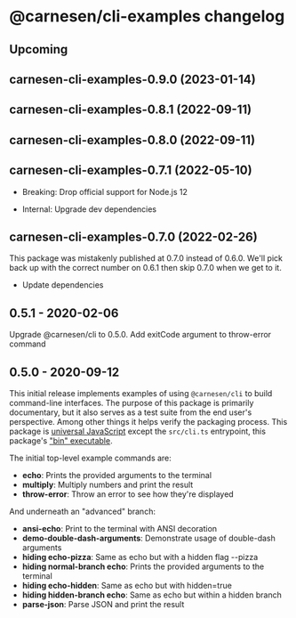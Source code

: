 # **@carnesen/cli-examples** changelog

## Upcoming

## carnesen-cli-examples-0.9.0 (2023-01-14)



## carnesen-cli-examples-0.8.1 (2022-09-11)



## carnesen-cli-examples-0.8.0 (2022-09-11)



## carnesen-cli-examples-0.7.1 (2022-05-10)

- Breaking: Drop official support for Node.js 12

- Internal: Upgrade dev dependencies

## carnesen-cli-examples-0.7.0 (2022-02-26)

This package was mistakenly published at 0.7.0 instead of 0.6.0. We'll pick back up with the correct number on 0.6.1 then skip 0.7.0 when we get to it.

- Update dependencies

## 0.5.1 - 2020-02-06

Upgrade @carnesen/cli to 0.5.0. Add exitCode argument to throw-error command

## 0.5.0 - 2020-09-12

This initial release implements examples of using `@carnesen/cli` to build command-line interfaces. The purpose of this package is primarily documentary, but it also serves as a test suite from the end user's perspective. Among other things it helps verify the packaging process. This package is [universal JavaScript](https://en.wikipedia.org/wiki/Universal_JavaScript) except the `src/cli.ts` entrypoint, this package's ["bin" executable](https://docs.npmjs.com/files/package.json#bin).

The initial top-level example commands are:
- **echo**: Prints the provided arguments to the terminal
- **multiply**: Multiply numbers and print the result
- **throw-error**: Throw an error to see how they're displayed

And underneath an "advanced" branch:
- **ansi-echo**: Print to the terminal with ANSI decoration
- **demo-double-dash-arguments**: Demonstrate usage of double-dash arguments
- **hiding echo-pizza**: Same as echo but with a hidden flag --pizza
- **hiding normal-branch echo**: Prints the provided arguments to the terminal
- **hiding echo-hidden**: Same as echo but with hidden=true
- **hiding hidden-branch echo**: Same as echo but within a hidden branch
- **parse-json**: Parse JSON and print the result
